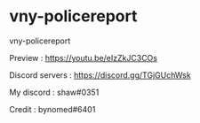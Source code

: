 # vny-policereport
vny-policereport

Preview : https://youtu.be/eIzZkJC3COs

Discord servers : https://discord.gg/TGjGUchWsk

My discord : shaw#0351

Credit :  bynomed#6401
